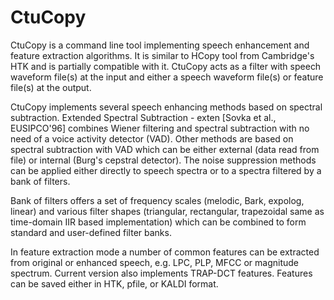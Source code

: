 # CtuCopy 

CtuCopy is a command line tool implementing speech enhancement and feature extraction algorithms. It is similar to HCopy tool from Cambridge's HTK and is partially compatible with it. CtuCopy acts as a filter with speech waveform file(s) at the input and either a speech waveform file(s) or feature file(s) at the output.

CtuCopy implements several speech enhancing methods based on spectral subtraction. Extended Spectral Subtraction - exten [Sovka et al., EUSIPCO'96] combines Wiener filtering and spectral subtraction with no need of a voice activity detector (VAD). Other methods are based on spectral subtraction with VAD which can be either external (data read from file) or internal (Burg's cepstral detector). The noise suppression methods can be applied either directly to speech spectra or to a spectra filtered by a bank of filters.

Bank of filters offers a set of frequency scales (melodic, Bark, expolog, linear) and various filter shapes (triangular, rectangular, trapezoidal same as time-domain IIR based implementation) which can be combined to form standard and user-defined filter banks.

In feature extraction mode a number of common features can be extracted from original or enhanced speech, e.g. LPC, PLP, MFCC or magnitude spectrum. Current version also implements TRAP-DCT features. Features can be saved either in HTK, pfile, or KALDI format.

